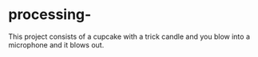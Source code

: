 processing-
===========

This project consists of a cupcake with a trick candle and you blow into a microphone and it blows out.